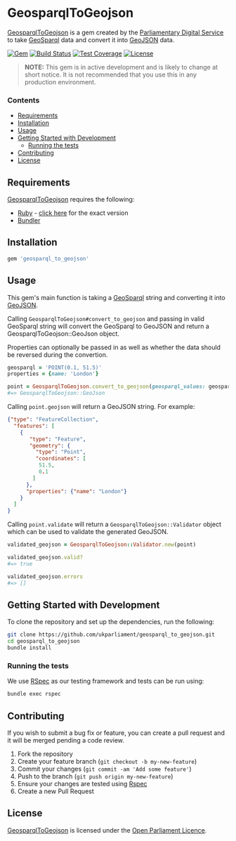 # GeosparqlToGeojson

[GeosparqlToGeojson][geosparqltogeojson] is a gem created by the [Parliamentary Digital Service][pds] to take [GeoSparql][geosparql] data and convert it into [GeoJSON][geojson] data.

[![Gem][shield-gem]][info-gem] [![Build Status][shield-travis]][info-travis] [![Test Coverage][shield-coveralls]][info-coveralls] [![License][shield-license]][info-license]

> **NOTE:** This gem is in active development and is likely to change at short notice. It is not recommended that you use this in any production environment.

### Contents
<!-- START doctoc generated TOC please keep comment here to allow auto update -->
<!-- DON'T EDIT THIS SECTION, INSTEAD RE-RUN doctoc TO UPDATE -->


- [Requirements](#requirements)
- [Installation](#installation)
- [Usage](#usage)
- [Getting Started with Development](#getting-started-with-development)
  - [Running the tests](#running-the-tests)
- [Contributing](#contributing)
- [License](#license)

<!-- END doctoc generated TOC please keep comment here to allow auto update -->

## Requirements
[GeosparqlToGeojson][geosparqltogeojson] requires the following:
* [Ruby][ruby] - [click here][ruby-version] for the exact version
* [Bundler][bundler]

## Installation
```bash
gem 'geosparql_to_geojson'
```

## Usage
This gem's main function is taking a [GeoSparql][geosparql] string and converting it into [GeoJSON][geojson].

Calling `GeosparqlToGeojson#convert_to_geojson` and passing in valid GeoSparql string will convert the GeoSparql to GeoJSON and return a GeosparqlToGeojson::GeoJson object.

Properties can optionally be passed in as well as whether the data should be reversed during the convertion.

```ruby
geosparql = 'POINT(0.1, 51.5)'
properties = {name: 'London'}

point = GeosparqlToGeojson.convert_to_geojson(geosparql_values: geosparql, geosparql_properties: properties, reverse: true)
#=> GeosparqlToGeojson::GeoJson
```

Calling `point.geojson` will return a GeoJSON string. For example:

```json
{"type": "FeatureCollection",
  "features": [
    {
       "type": "Feature",
       "geometry": {
         "type": "Point",
         "coordinates": [
          51.5,
          0.1
        ]
      },
      "properties": {"name": "London"}
    }
  ]
}
```



Calling `point.validate` will return a `GeosparqlToGeojson::Validator` object which can be used to validate the generated GeoJSON.

```ruby
validated_geojson = GeosparqlToGeojson::Validator.new(point)

validated_geojson.valid?
#=> true

validated_geojson.errors
#=> []
```

## Getting Started with Development
To clone the repository and set up the dependencies, run the following:

```bash
git clone https://github.com/ukparliament/geosparql_to_geojson.git
cd geosparql_to_geojson
bundle install
```

### Running the tests
We use [RSpec][rspec] as our testing framework and tests can be run using:

```bash
bundle exec rspec
```

## Contributing
If you wish to submit a bug fix or feature, you can create a pull request and it will be merged pending a code review.

1. Fork the repository
1. Create your feature branch (`git checkout -b my-new-feature`)
1. Commit your changes (`git commit -am 'Add some feature'`)
1. Push to the branch (`git push origin my-new-feature`)
1. Ensure your changes are tested using [Rspec][rspec]
1. Create a new Pull Request



## License
[GeosparqlToGeojson][geosparqltogeojson] is licensed under the [Open Parliament Licence][info-license].

[ruby]:               https://www.ruby-lang.org/en/
[bundler]:            http://bundler.io
[rspec]:              http://rspec.info 
[geosparqltogeojson]: https://github.com/ukparliament/geosparql_to_geojson
[pds]:                https://www.parliament.uk/mps-lords-and-offices/offices/bicameral/parliamentary-digital-service/
[geosparql]:          http://www.opengis.net/doc/IS/geosparql/1.0
[geojson]:            https://tools.ietf.org/html/rfc7946#appendix-A.2
[ruby-version]:       https://github.com/ukparliament/geosparql_to_geojson/blob/master/.ruby-version


[info-gem]:   https://rubygems.org/gems/geosparql_to_geojson
[shield-gem]: https://img.shields.io/gem/v/geosparql_to_geojson.svg

[info-travis]:   https://travis-ci.org/ukparliament/geosparql_to_geojson
[shield-travis]: https://img.shields.io/travis/ukparliament/geosparql_to_geojson.svg

[info-coveralls]:   https://coveralls.io/github/ukparliament/geosparql_to_geojson
[shield-coveralls]: https://img.shields.io/coveralls/ukparliament/geosparql_to_geojson.svg

[info-license]:   http://www.parliament.uk/site-information/copyright/open-parliament-licence/
[shield-license]: https://img.shields.io/badge/license-Open%20Parliament%20Licence-blue.svg
